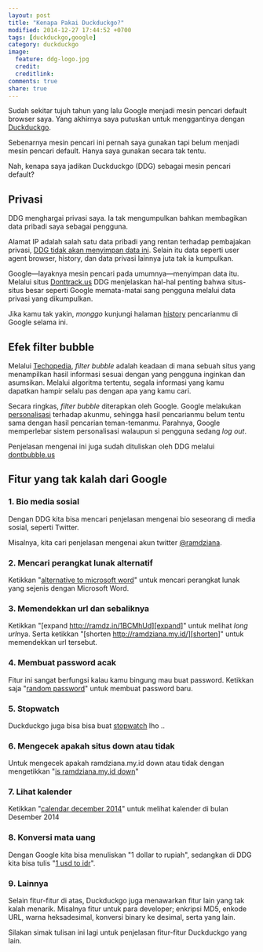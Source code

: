 ```yaml
---
layout: post
title: "Kenapa Pakai Duckduckgo?"
modified: 2014-12-27 17:44:52 +0700
tags: [duckduckgo,google]
category: duckduckgo
image:
  feature: ddg-logo.jpg
  credit: 
  creditlink: 
comments: true
share: true
---
```


Sudah sekitar tujuh tahun yang lalu Google menjadi mesin pencari default browser saya. Yang akhirnya saya putuskan untuk menggantinya dengan [Duckduckgo][ddg].

Sebenarnya mesin pencari ini pernah saya gunakan tapi belum menjadi mesin pencari default. Hanya saya gunakan secara tak tentu.

Nah, kenapa saya jadikan Duckduckgo (DDG) sebagai mesin pencari default?

## Privasi

DDG menghargai privasi saya. Ia tak mengumpulkan bahkan membagikan data pribadi saya sebagai pengguna.

Alamat IP adalah salah satu data pribadi yang rentan terhadap pembajakan privasi, [DDG tidak akan menyimpan data ini][ip]. Selain itu data seperti user agent browser, history, dan data privasi lainnya juta tak ia kumpulkan.

Google&mdash;layaknya mesin pencari pada umumnya&mdash;menyimpan data itu. Melalui situs [Donttrack.us][donttrack] DDG menjelaskan hal-hal penting bahwa situs-situs besar seperti Google memata-matai sang pengguna melalui data privasi yang dikumpulkan.

Jika kamu tak yakin, *monggo* kunjungi halaman [history][his] pencarianmu di Google selama ini.

## Efek filter bubble

Melalui [Techopedia][techobubble], *filter bubble* adalah keadaan di mana sebuah situs yang menampilkan hasil informasi sesuai dengan yang pengguna inginkan dan asumsikan. Melalui algoritma tertentu, segala informasi yang kamu dapatkan hampir selalu pas dengan apa yang kamu cari.

Secara ringkas, *filter bubble* diterapkan oleh Google. Google melakukan [personalisasi][personalisasi] terhadap akunmu, sehingga hasil pencarianmu belum tentu sama dengan hasil pencarian teman-temanmu. Parahnya, Google memperlebar sistem personalisasi walaupun si pengguna sedang *log out*.

Penjelasan mengenai ini juga sudah dituliskan oleh DDG melalui [dontbubble.us][bubble]

## Fitur yang tak kalah dari Google

### 1. Bio media sosial

Dengan DDG kita bisa mencari penjelasan mengenai bio seseorang di media sosial, seperti Twitter.

Misalnya, kita cari penjelasan mengenai akun twitter [@ramdziana][ramdziana-tw].

### 2. Mencari perangkat lunak alternatif

Ketikkan "[alternative to microsoft word][word]" untuk mencari perangkat lunak yang sejenis dengan Microsoft Word.

### 3. Memendekkan url dan sebaliknya

Ketikkan "[expand http://ramdz.in/1BCMhUd][expand]" untuk melihat *long url*nya. Serta ketikkan "[shorten http://ramdziana.my.id/][shorten]" untuk memendekkan url tersebut.

### 4. Membuat password acak

Fitur ini sangat berfungsi kalau kamu bingung mau buat password. Ketikkan saja "[random password][random-pass]" untuk membuat password baru.

### 5. Stopwatch

Duckduckgo juga bisa bisa buat [stopwatch][stopwatch] lho ..

### 6. Mengecek apakah situs down atau tidak

Untuk mengecek apakah ramdziana.my.id down atau tidak dengan mengetikkan "[is ramdziana.my.id down][down]"

### 7. Lihat kalender

Ketikkan "[calendar december 2014][calendar]" untuk melihat kalender di bulan Desember 2014

### 8. Konversi mata uang

Dengan Google kita bisa menuliskan "1 dollar to rupiah", sedangkan di DDG kita bisa tulis "[1 usd to idr][uang]".

### 9. Lainnya

Selain fitur-fitur di atas, Duckduckgo juga menawarkan fitur lain yang tak kalah menarik. Misalnya fitur untuk para developer; enkripsi MD5, enkode URL, warna heksadesimal, konversi binary ke desimal, serta yang lain.

Silakan simak tulisan ini lagi untuk penjelasan fitur-fitur Duckduckgo yang lain.

[uang]: https://duckduckgo.com/?q=1+usd+to+idr&ia=currency
[down]: https://duckduckgo.com/?q=is+ramdziana.my.id+down&ia=answer
[stopwatch]: https://duckduckgo.com/?q=stopwatch&ia=stopwatch
[random-pass]: https://duckduckgo.com/?q=random+password&ia=answer
[shorten]: https://duckduckgo.com/?q=shorten+http%3A%2F%2Framdz.in%2F1BCMhUd&ia=answer
[expand]: https://duckduckgo.com/?q=expand+http%3A%2F%2Framdz.in%2F1BCMhUd&ia=answer
[ddg]: http://duckduckgo.com
[ip]: https://duckduckgo.com/privacy#s3
[donttrack]: http://donttrack.us/
[calendar]: https://duckduckgo.com/?q=calendar+december+2014&ia=answer
[his]: https://history.google.com/history/
[techobubble]: http://www.techopedia.com/definition/28556/filter-bubble
[personalisasi]: http://googleblog.blogspot.com/2009/12/personalized-search-for-everyone.html
[bubble]: http://dontbubble.us/
[ramdziana-tw]: https://duckduckgo.com/?q=%40ramdziana&ia=social
[word]: https://duckduckgo.com/?q=alternative+to+microsoft+word&ia=software
